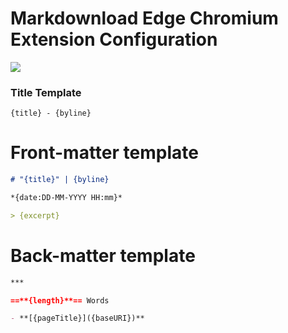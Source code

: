 # Markdownload Edge Chromium Extension Configuration

![](https://github.com/extratone/markdownload/blob/master/media/Edge%20Logo.png?raw=true)

### Title Template

```
{title} - {byline}
```



# Front-matter template

```markdown
# "{title}" | {byline}

*{date:DD-MM-YYYY HH:mm}* 

> {excerpt}
```

# Back-matter template

```markdown
***

==**{length}**== Words

- **[{pageTitle}]({baseURI})**

```

